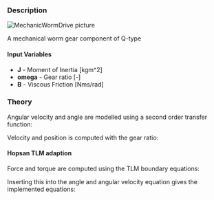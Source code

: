 ### Description
![MechanicWormDrive picture](MechanicWormDrive.svg)

A mechanical worm gear component of Q-type

#### Input Variables
* **J** - Moment of Inertia [kgm^2]
* **omega** - Gear ratio [-]
* **B** - Viscous Friction [Nms/rad]

### Theory
Angular velocity and angle are modelled using a second order transfer function:
<!---EQUATION \omega_2 = \dfrac{T_1 \omega_{gear} - T_2}{J s + B} --->
<!---EQUATION \theta_2 = \dfrac{T_1 \omega_{gear} - T_2}{J s^2 + B s} --->
Velocity and position is computed with the gear ratio:
<!---EQUATION \omega_1 = -\omega_2 \omega_{gear} --->
<!---EQUATION \theta_1 = -\theta_2 \omega_{gear} --->

#### Hopsan TLM adaption
Force and torque are computed using the TLM boundary equations:
<!---EQUATION T_1 = c_1 + Z_c \omega_1 --->
<!---EQUATION T_2 = c_2 + Z_c \omega_2 --->
Inserting this into the angle and angular velocity equation gives the implemented equations:
<!---EQUATION \omega_2 = \dfrac{c_1 \omega_{gear} - c_2}{J s + B+Z_{c1} \omega_{gear}^2 + Z_{c2}} --->
<!---EQUATION \theta_2 = \dfrac{c_1 \omega_{gear} - c_2}{J s^2 + (B+Z_{c1} \omega_{gear}^2 + Z_{c2}) s} --->

